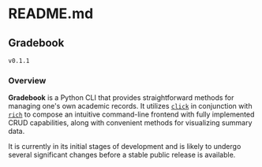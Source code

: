 # README.md

## Gradebook 

`v0.1.1`

### Overview

**Gradebook** is a Python CLI that provides straightforward methods for managing one's own academic records. It utilizes [`click`](https://github.com/pallets/click/) in conjunction with [`rich`](https://github.com/Textualize/rich) to compose an intuitive command-line frontend with fully implemented CRUD capabilities, along with convenient methods for visualizing summary data.

It is currently in its initial stages of development and is likely to undergo several significant changes before a stable public release is available.
